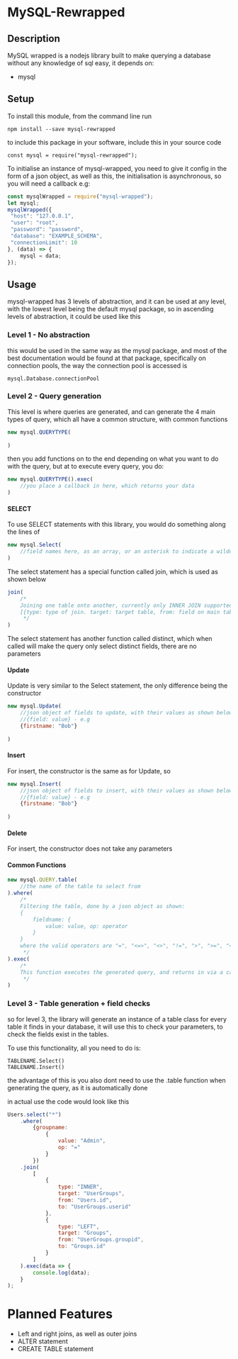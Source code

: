 # MySQL-Rewrapped

## Description

MySQL wrapped is a nodejs library built to make querying a database without any knowledge of sql easy,
it depends on:
- mysql

## Setup
To install this module, from the command line run

`npm install --save mysql-rewrapped`

to include this package in your software, include this in your source code

`const mysql = require("mysql-rewrapped");`

To initialise an instance of mysql-wrapped, you need to give it config in the form of a json object,
as well as this, the initialisation is asynchronous, so you will need a callback e.g:

```js
const mysqlWrapped = require("mysql-wrapped");
let mysql;
mysqlWrapped({
 "host": "127.0.0.1",
 "user": "root",
 "password": "password",
 "database": "EXAMPLE_SCHEMA",
 "connectionLimit": 10
}, (data) => {
    mysql = data;
});
```

## Usage

mysql-wrapped has 3 levels of abstraction, and it can be used at any level, with the lowest level being the default mysql package, so in ascending levels of abstraction, it could be used like this

### Level 1 - No abstraction

this would be used in the same way as the mysql package, and most of the best documentation would be found at that package, specifically on connection pools,
the way the connection pool is accessed is

`mysql.Database.connectionPool`

### Level 2 - Query generation

This level is where queries are generated, and can generate the 4 main types of query, which all have a common structure, with common functions

```js
new mysql.QUERYTYPE(
    
)
```
then you add functions on to the end depending on what you want to do with the query, but at to execute every query, you do:
```js
new mysql.QUERYTYPE().exec(
    //you place a callback in here, which returns your data
)
```
#### SELECT

To use SELECT statements with this library, you would do something along the lines of

```js
new mysql.Select(
    //field names here, as an array, or an asterisk to indicate a wildcard
)
```

The select statement has a special function called join, which is used as shown below
```js
join(
    /*
    Joining one table onto another, currently only INNER JOIN supported, usage as shown:
    [{type: type of join. target: target table, from: field on main table, to: field on joining table}]
     */
)
```

The select statement has another function called distinct, which when called will make the query only select distinct fields, there are no parameters

#### Update

Update is very similar to the Select statement, the only difference being the constructor

```js
new mysql.Update(
    //json object of fields to update, with their values as shown below
    //{field: value} - e.g
    {firstname: "Bob"}
    
)
```

#### Insert
For insert, the constructor is the same as for Update, so
```js
new mysql.Insert(
    //json object of fields to insert, with their values as shown below
    //{field: value} - e.g
    {firstname: "Bob"}
    
)
```

#### Delete
For insert, the constructor does not take any parameters

#### Common Functions
```js
new mysql.QUERY.table(
    //the name of the table to select from
).where(
    /*
    Filtering the table, done by a json object as shown:
    {
        fieldname: {
            value: value, op: operator
        }
    }
    where the valid operators are "=", "<=>", "<>", "!=", ">", ">=", "<", "<=", "like"
     */
).exec(
    /*
    This function executes the generated query, and returns in via a callback function
     */
)
```

### Level 3 - Table generation + field checks

so for level 3, the library will generate an instance of a table class for every table it finds in your database, it will use this to check your parameters, to check the fields exist in the tables.

To use this functionality, all you need to do is:

```
TABLENAME.Select()
TABLENAME.Insert()
```

the advantage of this is you also dont need to use the .table function when generating the query, as it is automatically done

in actual use the code would look like this

```js
Users.select("*")
    .where(
        {groupname:
            {
                value: "Admin",
                op: "="
            }
        })
    .join(
        [
            {
                type: "INNER",
                target: "UserGroups",
                from: "Users.id",
                to: "UserGroups.userid"
            },
            {
                type: "LEFT",
                target: "Groups",
                from: "UserGroups.groupid",
                to: "Groups.id"
            }
        ]
    ).exec(data => {
        console.log(data);
    }
);
```


# Planned Features

- Left and right joins, as well as outer joins
- ALTER statement
- CREATE TABLE statement
